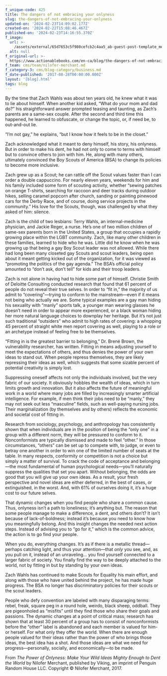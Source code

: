 ```yaml
---
f_unique-code: 425
title: The dangers of not embracing your onlyness
slug: the-dangers-of-not-embracing-your-onlyness
updated-on: '2024-02-23T14:09:02.177Z'
created-on: '2024-02-22T15:08:46.467Z'
published-on: '2024-02-23T14:16:55.370Z'
f_image:
  url: >-
    /assets/external/65d7653c5f980cefcb2c4aa5_ab-guest-post-template_merchant.jpeg
  alt: null
f_original-url: >-
  https://www.actionablebooks.com/en-ca/blog/the-dangers-of-not-embracing-your-onlyness/
f_team: cms/team/nilofer-merchant.md
f_category-3: cms/blog-category/business.md
f_date-published: '2017-08-28T00:00:00.000Z'
layout: '[blog].html'
tags: blog
---
```


By the time that Zach Wahls was about ten years old, he knew what it was to lie about himself. When another kid asked, “What do your mom and dad do?” his straightforward answer prompted teasing and taunting, as Zach’s parents are a same-sex couple. After the second and third time this happened, he learned to obfuscate, or change the topic, or, if need be, to out-and-out lie.

“I’m not gay,” he explains, “but I know how it feels to be in the closet.”

Zach acknowledged what it meant to deny himself, his story, his onlyness. But in order to make his dent, he had not only to come to terms with himself but to convince others to join with him. He, along with many others, ultimately convinced the Boy Scouts of America (BSA) to change its policies to become more inclusive.

Zach grew up as a Scout; he can rattle off the Scout values faster than I can order a double cappuccino. For nearly eleven years, weekends for him and his family included some form of scouting activity, whether “sewing patches on orange T-shirts, searching for raccoon and deer tracks during outdoor hikes, selling caramel popcorn after church, sanding or painting pinewood cars for the Derby Race, and of course, doing service projects in the community.” His love for the Scouts, though, was challenged by what they asked of him: silence.

Zach is the child of two lesbians: Terry Wahls, an internal-medicine physician, and Jackie Reger, a nurse. He’s one of two million children of same-sex parents born in the United States, a group that occupies a rapidly growing place within the LGBT community. Zach, like many other children in these families, learned to hide who he was. Little did he know when he was growing up that being a gay Boy Scout leader was not allowed. While there had long been many closeted gay Scouts and scout leaders, being open about it meant getting kicked out of the organization, for it was viewed as “promoting the politics of the gay agenda.” The BSA’s official policy amounted to “don’t ask, don’t tell” for kids and their troop leaders.

Zach is not alone in having had to hide some part of himself. Christie Smith of Deloitte Consulting conducted research that found that 61 percent of people do not reveal their true selves. In order to “fit in,” the majority of us admit to “covering”—trying to conform to the mainstream—even if it means not being who actually we are. Some typical examples are a gay man hiding his sexuality with “manly” sports talk, a younger man wearing glasses he doesn’t need in order to appear more experienced, or a black woman hiding her more natural language choices to downplay her heritage. But it’s not just such traditional “outsiders” who admit to high rates of covering: a whopping 45 percent of straight white men report covering as well, playing to a role or an archetype instead of feeling free to be themselves.

“Fitting in is the greatest barrier to belonging,” Dr. Brené Brown, the vulnerability researcher, has written. Fitting in means adjusting yourself to meet the expectations of others, and thus denies the power of your own ideas to stand out. When people repress themselves, they are likely repressing their ideas as well, which suggests that some sizable percent of potential creativity is simply lost.

Suppressing oneself affects not only the individuals involved, but the very fabric of our society. It obviously hobbles the wealth of ideas, which in turn limits growth and innovation. But it also affects the future of meaningful work in a world where many jobs are filled by increasingly smarter artificial intelligence. For example, if men think their jobs need to be “manly,” they may not seek out less “masculine” fields, such as well-paying nursing jobs. Their marginalization (by themselves and by others) reflects the economic and societal cost of fitting in.

Research from sociology, psychology, and anthropology has consistently shown that when individuals are in the position of being the “only one” in a group with a different norm, they will be pressured to conform to it. Nonconformists are typically dismissed and made to feel “other.” In those circumstances, “others” can be set up to compete with, to judge, or even to betray one another in order to win one of the limited number of seats at the table. In many respects, conformity or competition is not a choice but simply a matter of survival. To crack the code of acceptance and belonging—the most fundamental of human psychological needs—you’ll naturally suppress the qualities that set you apart. Without belonging, the odds are good that you will give up your own ideas. As a result, your fresh perspective and novel ideas are either deferred, in the best of cases, or extinguished, in the worst. And, with 61% of ourselves doing it, it’s a huge cost to our future selves.

That dynamic changes when you find people who share a common cause. Thus, onlyness isn’t a path to loneliness; it’s anything but. The reason that some people manage to make a difference, a dent, and others don’t? It isn’t because of lack-of-boldness; instead it’s because you need to know how you meaningfully belong. And this insight changes the needed next action steps. Instead of advising you to “go for it,” which is the common advice, the action is to go find your people.

When you do, everything changes. It’s as if there is a metallic thread—perhaps catching light, and thus your attention—that _only_ you see, and, as you pull on it, instead of an unraveling… you find yourself connected to a larger fabric of society. You finally find the way to be deeply attached to the world, not by fitting in but by standing by your own ideas.

Zach Wahls has continued to make Scouts for Equality his main effort, and along with those who have united behind the project, he has made huge progress. The BSA no longer has discriminatory policies for their scouts or the scout leaders.

People who defy convention are labeled with many disparaging terms: rebel, freak, square peg in a round hole, weirdo, black sheep, oddball. They are pigeonholed as “misfits” until they find those who share their goals and passions. The dynamic changes at a point of critical mass; research has shown that at least 30 percent of a group has to consist of nonconformists before the “other” label is abandoned and each member is valued for him- or herself. For what only they offer the world. When there are enough people valued for their ideas rather than the power of who brings those ideas, the best idea has a shot. And those ideas are what we need for progress—personally, socially, and economically—to be made.

From _The Power of Onlyness: Make Your Wild Ideas Mighty Enough to Dent the World_ by Nilofer Merchant, published by Viking, an imprint of Penguin Random House LLC. Copyright © Nilofer Merchant, 2017.
